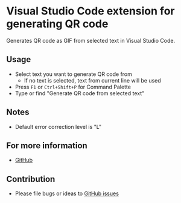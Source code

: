 # Visual Studio Code extension for generating QR code

Generates QR code as GIF from selected text in Visual Studio Code.

## Usage

* Select text you want to generate QR code from
  * If no text is selected, text from current line will be used
* Press `F1` or `Ctrl+Shift+P` for Command Palette
* Type or find "Generate QR code from selected text"

## Notes

* Default error correction level is "L"

## For more information
* [GitHub](https://github.com/compulim/vscode-qrcode/)

## Contribution
* Please file bugs or ideas to [GitHub issues](https://github.com/compulim/vscode-qrcode/issues/)
